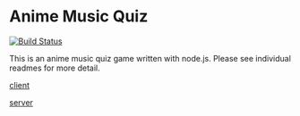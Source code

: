 # Anime Music Quiz

[![Build Status](https://travis-ci.com/xLasercut/anime-music-quiz.svg?branch=master)](https://travis-ci.com/xLasercut/anime-music-quiz)

This is an anime music quiz game written with node.js.
Please see individual readmes for more detail.

[client](https://github.com/xLasercut/anime-music-quiz/tree/master/client)

[server](https://github.com/xLasercut/anime-music-quiz/tree/master/server)
